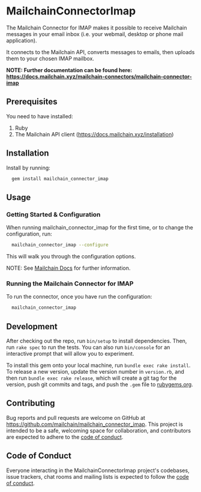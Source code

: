 # MailchainConnectorImap

The Mailchain Connector for IMAP makes it possible to receive Mailchain messages in your email inbox (i.e. your webmail, desktop or phone mail application).

It connects to the Mailchain API, converts messages to emails, then uploads them to your chosen IMAP mailbox.

**NOTE: Further documentation can be found here: https://docs.mailchain.xyz/mailchain-connectors/mailchain-connector-imap**

## Prerequisites

You need to have installed:
1. Ruby
1. The Mailchain API client (https://docs.mailchain.xyz/installation)

## Installation

Install by running:

```sh
  gem install mailchain_connector_imap
```

## Usage

### Getting Started & Configuration

When running mailchain_connector_imap for the first time, or to change the configuration, run:

```sh
  mailchain_connector_imap --configure
```

This will walk you through the configuration options.

NOTE: See [Mailchain Docs](https://docs.mailchain.xyz/mailchain-connectors/mailchain-connector-imap) for further information.

### Running the Mailchain Connector for IMAP

To run the connector, once you have run the configuration:

```sh
  mailchain_connector_imap
```

## Development

After checking out the repo, run `bin/setup` to install dependencies. Then, run `rake spec` to run the tests. You can also run `bin/console` for an interactive prompt that will allow you to experiment.

To install this gem onto your local machine, run `bundle exec rake install`. To release a new version, update the version number in `version.rb`, and then run `bundle exec rake release`, which will create a git tag for the version, push git commits and tags, and push the `.gem` file to [rubygems.org](https://rubygems.org).

## Contributing

Bug reports and pull requests are welcome on GitHub at https://github.com/mailchain/mailchain_connector_imap. This project is intended to be a safe, welcoming space for collaboration, and contributors are expected to adhere to the [code of conduct](https://github.com/mailchain/community/blob/master/code-of-conduct.md).

## Code of Conduct

Everyone interacting in the MailchainConnectorImap project's codebases, issue trackers, chat rooms and mailing lists is expected to follow the [code of conduct](https://github.com/mailchain/community/blob/master/code-of-conduct.md).
